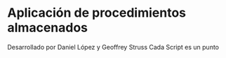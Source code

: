 # Aplicación de procedimientos almacenados
Desarrollado por Daniel López y Geoffrey Struss
Cada Script es un punto
